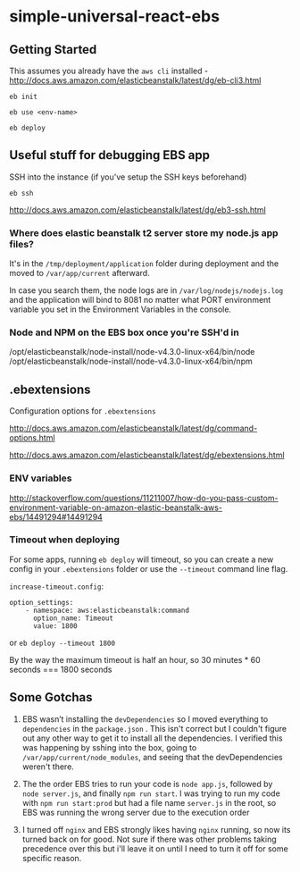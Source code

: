# simple-universal-react-ebs

## Getting Started

This assumes you already have the `aws cli` installed - http://docs.aws.amazon.com/elasticbeanstalk/latest/dg/eb-cli3.html

    eb init

    eb use <env-name>

    eb deploy

## Useful stuff for debugging EBS app

SSH into the instance (if you've setup the SSH keys beforehand)

    eb ssh

http://docs.aws.amazon.com/elasticbeanstalk/latest/dg/eb3-ssh.html

### Where does elastic beanstalk t2 server store my node.js app files?

It's in the `/tmp/deployment/application` folder during deployment and the moved to `/var/app/current` afterward.

In case you search them, the node logs are in `/var/log/nodejs/nodejs.log` and the application will bind to 8081 no matter what PORT environment variable you set in the Environment Variables in the console.

### Node and NPM on the EBS box once you're SSH'd in

/opt/elasticbeanstalk/node-install/node-v4.3.0-linux-x64/bin/node
/opt/elasticbeanstalk/node-install/node-v4.3.0-linux-x64/bin/npm

## .ebextensions

Configuration options for `.ebextensions`

http://docs.aws.amazon.com/elasticbeanstalk/latest/dg/command-options.html

http://docs.aws.amazon.com/elasticbeanstalk/latest/dg/ebextensions.html

### ENV variables

http://stackoverflow.com/questions/11211007/how-do-you-pass-custom-environment-variable-on-amazon-elastic-beanstalk-aws-ebs/14491294#14491294

### Timeout when deploying

For some apps, running `eb deploy` will timeout, so you can create a new config in your `.ebextensions` folder or use the `--timeout` command line flag.

`increase-timeout.config`:

```
option_settings:
    - namespace: aws:elasticbeanstalk:command
      option_name: Timeout
      value: 1800
```

or `eb deploy --timeout 1800`

By the way the maximum timeout is half an hour, so 30 minutes * 60 seconds === 1800 seconds

## Some Gotchas

 1. EBS wasn’t installing the `devDependencies` so I moved everything to `dependencies` in the `package.json` . This isn't correct but I couldn't figure out any other way to get it to install all the dependencies. I verified this was happening by sshing into the box, going to `/var/app/current/node_modules`, and seeing that the devDependencies weren't there.

 2. The the order EBS tries to run your code is `node app.js`, followed by `node server.js`, and finally `npm run start`. I was trying to run my code with `npm run start:prod` but had a file name `server.js` in the root, so EBS was running the wrong server due to the execution order

 3. I turned off `nginx` and EBS strongly likes having `nginx` running, so now its turned back on for good. Not sure if there was other problems taking precedence over this but i'll leave it on until I need to turn it off for some specific reason.
